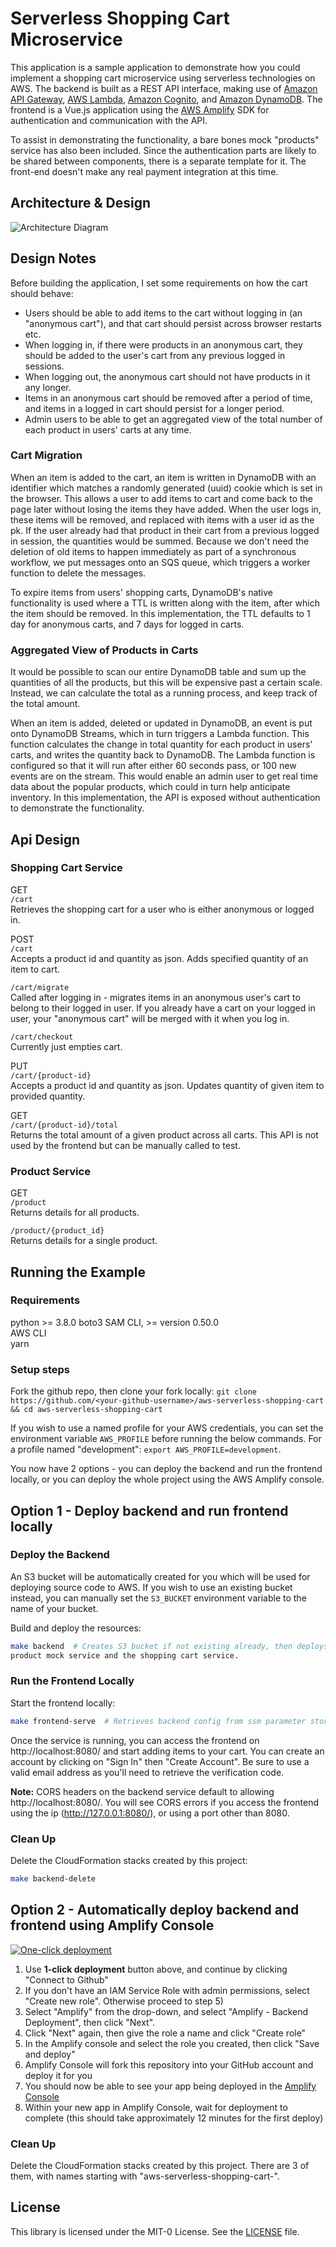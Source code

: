 # Serverless Shopping Cart Microservice

This application is a sample application to demonstrate how you could implement a shopping cart microservice using
serverless technologies on AWS. The backend is built as a REST API interface, making use of [Amazon API Gateway](https://aws.amazon.com/api-gateway/), [AWS Lambda](https://aws.amazon.com/lambda/), [Amazon Cognito](https://aws.amazon.com/cognito/), and [Amazon DynamoDB](https://aws.amazon.com/dynamodb/). The frontend is a Vue.js application using the [AWS Amplify](https://aws-amplify.github.io/) SDK for authentication and communication with the API.

To assist in demonstrating the functionality, a bare bones mock "products" service has also been included. Since the
authentication parts are likely to be shared between components, there is a separate template for it. The front-end
doesn't make any real payment integration at this time.

## Architecture & Design

![Architecture Diagram](./images/architecture.png)

## Design Notes

Before building the application, I set some requirements on how the cart should behave:

- Users should be able to add items to the cart without logging in (an "anonymous cart"), and that cart should persist
  across browser restarts etc.
- When logging in, if there were products in an anonymous cart, they should be added to the user's cart from any
  previous logged in sessions.
- When logging out, the anonymous cart should not have products in it any longer.
- Items in an anonymous cart should be removed after a period of time, and items in a logged in cart should persist
  for a longer period.
- Admin users to be able to get an aggregated view of the total number of each product in users' carts at any time.

### Cart Migration

When an item is added to the cart, an item is written in DynamoDB with an identifier which matches a randomly generated
(uuid) cookie which is set in the browser. This allows a user to add items to cart and come back to the page later
without losing the items they have added. When the user logs in, these items will be removed, and replaced with items
with a user id as the pk. If the user already had that product in their cart from a previous logged in session, the
quantities would be summed. Because we don't need the deletion of old items to happen immediately as part of a
synchronous workflow, we put messages onto an SQS queue, which triggers a worker function to delete the messages.

To expire items from users' shopping carts, DynamoDB's native functionality is used where a TTL is written along with
the item, after which the item should be removed. In this implementation, the TTL defaults to 1 day for anonymous
carts, and 7 days for logged in carts.

### Aggregated View of Products in Carts

It would be possible to scan our entire DynamoDB table and sum up the quantities of all the products, but this will be
expensive past a certain scale. Instead, we can calculate the total as a running process, and keep track of the total
amount.

When an item is added, deleted or updated in DynamoDB, an event is put onto DynamoDB Streams, which in turn triggers a
Lambda function. This function calculates the change in total quantity for each product in users' carts, and writes the
quantity back to DynamoDB. The Lambda function is configured so that it will run after either 60 seconds pass, or 100
new events are on the stream. This would enable an admin user to get real time data about the popular products, which
could in turn help anticipate inventory. In this implementation, the API is exposed without authentication to
demonstrate the functionality.

## Api Design

### Shopping Cart Service

GET  
`/cart`  
Retrieves the shopping cart for a user who is either anonymous or logged in.

POST  
`/cart`  
Accepts a product id and quantity as json. Adds specified quantity of an item to cart.

`/cart/migrate`  
Called after logging in - migrates items in an anonymous user's cart to belong to their logged in user. If you already
have a cart on your logged in user, your "anonymous cart" will be merged with it when you log in.

`/cart/checkout`  
Currently just empties cart.

PUT  
`/cart/{product-id}`  
Accepts a product id and quantity as json. Updates quantity of given item to provided quantity.

GET  
`/cart/{product-id}/total`  
Returns the total amount of a given product across all carts. This API is not used by the frontend but can be manually
called to test.

### Product Service

GET  
`/product`  
Returns details for all products.

`/product/{product_id}`  
Returns details for a single product.

## Running the Example

### Requirements

python >= 3.8.0
boto3
SAM CLI, >= version 0.50.0  
AWS CLI  
yarn

### Setup steps

Fork the github repo, then clone your fork locally:
`git clone https://github.com/<your-github-username>/aws-serverless-shopping-cart && cd aws-serverless-shopping-cart`

If you wish to use a named profile for your AWS credentials, you can set the environment variable `AWS_PROFILE` before
running the below commands. For a profile named "development": `export AWS_PROFILE=development`.

You now have 2 options - you can deploy the backend and run the frontend locally, or you can deploy the whole project
using the AWS Amplify console.

## Option 1 - Deploy backend and run frontend locally

### Deploy the Backend

An S3 bucket will be automatically created for you which will be used for deploying source code to AWS. If you wish to
use an existing bucket instead, you can manually set the `S3_BUCKET` environment variable to the name of your bucket.

Build and deploy the resources:

```bash
make backend  # Creates S3 bucket if not existing already, then deploys CloudFormation stacks for authentication, a
product mock service and the shopping cart service.
```

### Run the Frontend Locally

Start the frontend locally:

```bash
make frontend-serve  # Retrieves backend config from ssm parameter store to a .env file, then starts service.
```

Once the service is running, you can access the frontend on http://localhost:8080/ and start adding items to your cart.
You can create an account by clicking on "Sign In" then "Create Account". Be sure to use a valid email address as
you'll need to retrieve the verification code.

**Note:** CORS headers on the backend service default to allowing http://localhost:8080/. You will see CORS errors if
you access the frontend using the ip (http://127.0.0.1:8080/), or using a port other than 8080.

### Clean Up

Delete the CloudFormation stacks created by this project:

```bash
make backend-delete
```

## Option 2 - Automatically deploy backend and frontend using Amplify Console

[![One-click deployment](https://oneclick.amplifyapp.com/button.svg)](https://console.aws.amazon.com/amplify/home#/deploy?repo=https://github.com/Pigius/aws-serverless-shopping-cart)

1. Use **1-click deployment** button above, and continue by clicking "Connect to Github"
2. If you don't have an IAM Service Role with admin permissions, select "Create new role". Otherwise proceed to step 5)
3. Select "Amplify" from the drop-down, and select "Amplify - Backend Deployment", then click "Next".
4. Click "Next" again, then give the role a name and click "Create role"
5. In the Amplify console and select the role you created, then click "Save and deploy"
6. Amplify Console will fork this repository into your GitHub account and deploy it for you
7. You should now be able to see your app being deployed in the [Amplify Console](https://console.aws.amazon.com/amplify/home)
8. Within your new app in Amplify Console, wait for deployment to complete (this should take approximately 12 minutes for the first deploy)

### Clean Up

Delete the CloudFormation stacks created by this project. There are 3 of them, with names starting with "aws-serverless-shopping-cart-".

## License

This library is licensed under the MIT-0 License. See the [LICENSE](LICENSE) file.
